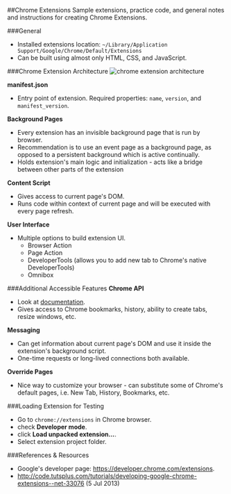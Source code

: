##Chrome Extensions
Sample extensions, practice code, and general notes and instructions for creating Chrome Extensions.

###General
* Installed extensions location: `~/Library/Application Support/Google/Chrome/Default/Extensions`
* Can be built using almost only HTML, CSS, and JavaScript.

###Chrome Extension Architecture
![chrome extension architecture](https://s3.amazonaws.com/uploads.hipchat.com/39979/1226495/bKAkxAZiXwyy1YD/architecture.png "chrome extension architecture")

**manifest.json**
* Entry point of extension. Required properties: `name`, `version`, and `manifest_version`.

**Background Pages**
* Every extension has an invisible background page that is run by browser.
* Recommendation is to use an event page as a background page, as opposed to a persistent background which is active continually.
* Holds extension's main logic and initialization - acts like a bridge between other parts of the extension

**Content Script**
* Gives access to current page's DOM.
* Runs code within context of current page and will be executed with every page refresh.

**User Interface**
* Multiple options to build extension UI.
    - Browser Action
    - Page Action
    - DeveloperTools (allows you to add new tab to Chrome's native DeveloperTools)
    - Omnibox

###Additional Accessible Features
**Chrome API**
* Look at [documentation](https://developer.chrome.com/extensions/api_index.html).
* Gives access to Chrome bookmarks, history, ability to create tabs, resize windows, etc.

**Messaging**
* Can get information about current page's DOM and use it inside the extension's background script.
* One-time requests or long-lived connections both available.

**Override Pages**
* Nice way to customize your browser - can substitute some of Chrome's default pages, i.e. New Tab, History, Bookmarks, etc.

###Loading Extension for Testing
* Go to `chrome://extensions` in Chrome browser.
* check **Developer mode**.
* click **Load unpacked extension...**.
* Select extension project folder.

###References & Resources
* Google's developer page: https://developer.chrome.com/extensions.
* http://code.tutsplus.com/tutorials/developing-google-chrome-extensions--net-33076 (5 Jul 2013)

